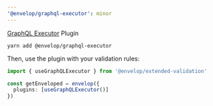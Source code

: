 ```yaml
---
'@envelop/graphql-executor': minor
---
```


[GraphQL Executor](https://github.com/yaacovCR/graphql-executor) Plugin

```
yarn add @envelop/graphql-executor
```

Then, use the plugin with your validation rules:

```ts
import { useGraphQLExecutor } from '@envelop/extended-validation'

const getEnveloped = envelop({
  plugins: [useGraphQLExecutor()]
})
```
